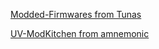 [Modded-Firmwares from Tunas](https://github.com/Tunas1337/UV-K5-Modded-Firmwares)

[UV-ModKitchen from amnemonic](https://github.com/amnemonic/Quansheng_UV-K5_Firmware/tree/main/uvmod_kitchen)